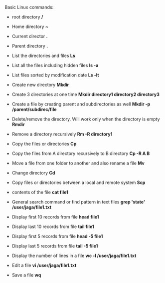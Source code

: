 Basic Linux commands:

  - root directory       **/**

  - Home directory       **~**

  - Current director     **.**
  
  - Parent directory     **.**  
  
  - List the directories and files  **Ls**
  
 -  List all the files including hidden files   **ls -a**
 
 - List files sorted by modification date    **Ls -lt**
 
- Create new directory   **Mkdir**

- Create 3 directories at one time **Mkdir directory1 directory2 directory3**

- Create a file by creating parent and subdirectories as well **Mkdir -p /parent/subdirec/file**

- Delete/remove the directory.   Will work only when the directory is empty **Rmdir**

- Remove a directory recursively     **Rm -R directory1**

- Copy the files or directories  **Cp**

- Copy the files from A directory recursively to B directory  **Cp -R A B**
  
- Move a file from one folder to another and also rename a file **Mv**     
    
- Change directory  **Cd**           
    
- Copy files or directories between a local and remote system  **Scp**     
    
- contents of the file **cat file1**
 
- General search command or find pattern in text files   **grep 'state' /user/jaga/file1.txt**

- Display first 10 records from file **head file1**

- Display last 10 records from file **tail file1**

- Display first 5 records from file  **head -5 file1**

- Display last 5 records from file  **tail -5 file1**

- Display the number of lines in a file  **wc -l /user/jaga/file1.txt**

- Edit a file  **vi /user/jaga/file1.txt**

- Save a file **wq**
